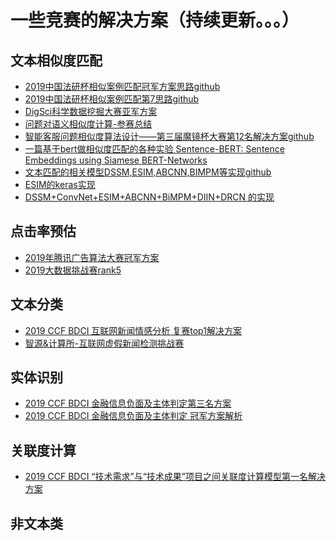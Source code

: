 # 一些竞赛的解决方案（持续更新。。。）
## 文本相似度匹配
* [2019中国法研杯相似案例匹配冠军方案思路](http://baijiahao.baidu.com/s?id=1648388541454850584&wfr=spider&for=pc)[github](https://github.com/GuidoPaul/CAIL2019)
* [2019中国法研杯相似案例匹配第7思路](https://zhuanlan.zhihu.com/p/88207736)[github](https://github.com/hecongqing/CAIL2019)
* [DigSci科学数据挖掘大赛亚军方案](https://blog.csdn.net/lemonbit/article/details/102849103)
* [问题对语义相似度计算-参赛总结](https://blog.csdn.net/stay_foolish12/article/details/89381728)
* [智能客服问题相似度算法设计——第三届魔镜杯大赛第12名解决方案](https://www.jianshu.com/p/827dd447daf9?utm_campaign=hugo&utm_medium=reader_share&utm_content=note&utm_source=qq)[github](https://github.com/LittletreeZou/Question-Pairs-Matching)
* [一篇基于bert做相似度匹配的各种实验 Sentence-BERT: Sentence Embeddings using Siamese BERT-Networks](https://arxiv.org/pdf/1908.10084.pdf)
* [文本匹配的相关模型DSSM,ESIM,ABCNN,BIMPM等实现](https://blog.csdn.net/pengmingpengming/article/details/88534968)[github](https://github.com/pengming617/text_matching)
* [ESIM的keras实现](https://www.kaggle.com/lamdang/dl-models/code)
* [DSSM+ConvNet+ESIM+ABCNN+BiMPM+DIIN+DRCN 的实现](https://github.com/terrifyzhao/text_matching)

## 点击率预估
* [2019年腾讯广告算法大赛冠军方案](https://zhuanlan.zhihu.com/p/85520936)
* [2019大数据挑战赛rank5](https://github.com/LiuYaKu/2019-rank5)


## 文本分类
* [2019 CCF BDCI 互联网新闻情感分析 复赛top1解决方案](https://github.com/cxy229/BDCI2019-SENTIMENT-CLASSIFICATION)
* [智源&计算所-互联网虚假新闻检测挑战赛](https://www.biendata.com/models/category/3529/L_notebook/)


## 实体识别
* [2019 CCF BDCI 金融信息负面及主体判定第三名方案](https://github.com/Chevalier1024/CCF-BDCI-ABSA)
* [2019 CCF BDCI 金融信息负面及主体判定 冠军方案解析](https://zhuanlan.zhihu.com/p/99222193)

## 关联度计算
* [2019 CCF BDCI “技术需求”与“技术成果”项目之间关联度计算模型第一名解决方案](https://github.com/Makaixin/Correlation-between-requirements-and-achievements)


## 非文本类
